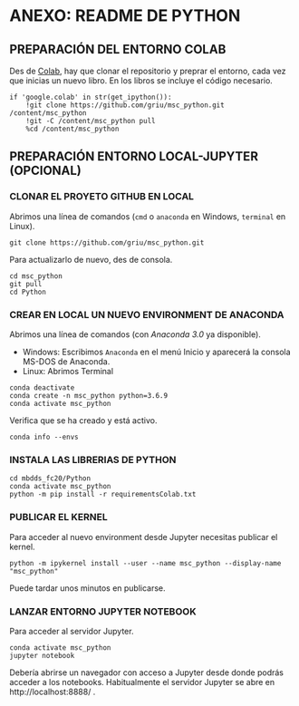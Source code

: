 
# ANEXO: README DE PYTHON

## PREPARACIÓN DEL ENTORNO COLAB

Des de [Colab](http://colab.research.google.com), hay que clonar el repositorio y preprar el entorno, cada vez que inicias un nuevo libro. En los libros se incluye el código necesario.

```
if 'google.colab' in str(get_ipython()):
    !git clone https://github.com/griu/msc_python.git /content/msc_python
    !git -C /content/msc_python pull
    %cd /content/msc_python
```

## PREPARACIÓN ENTORNO LOCAL-JUPYTER (OPCIONAL)

### CLONAR EL PROYETO GITHUB EN LOCAL

Abrimos una línea de comandos (`cmd` o `anaconda` en Windows, `terminal` en Linux).

```
git clone https://github.com/griu/msc_python.git
```

Para actualizarlo de nuevo, des de consola.

```
cd msc_python
git pull
cd Python
```

### CREAR EN LOCAL UN NUEVO ENVIRONMENT DE ANACONDA

Abrimos una línea de comandos (con *Anaconda 3.0* ya disponible).

- Windows: Escribimos `Anaconda` en el menú Inicio y aparecerá la consola MS-DOS de Anaconda.
- Linux: Abrimos Terminal

```
conda deactivate
conda create -n msc_python python=3.6.9
conda activate msc_python
```

Verifica que se ha creado y está activo.

```
conda info --envs
```

### INSTALA LAS LIBRERIAS DE PYTHON

```
cd mbdds_fc20/Python
conda activate msc_python
python -m pip install -r requirementsColab.txt
```

### PUBLICAR EL KERNEL

Para acceder al nuevo environment desde Jupyter necesitas publicar el kernel.

```
python -m ipykernel install --user --name msc_python --display-name "msc_python"
```

Puede tardar unos minutos en publicarse.

### LANZAR ENTORNO JUPYTER NOTEBOOK

Para acceder al servidor Jupyter. 

```
conda activate msc_python
jupyter notebook
```

Debería abrirse un navegador con acceso a Jupyter desde donde podrás acceder a los notebooks.  Habitualmente el servidor Jupyter se abre en http://localhost:8888/ .

